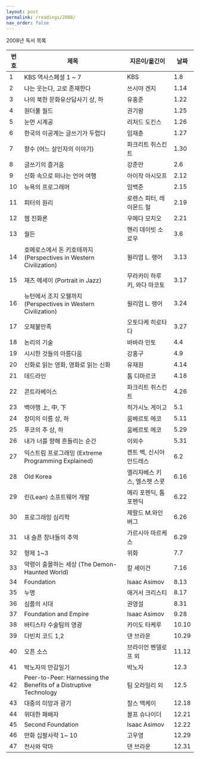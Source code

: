 ```yaml
---
layout: post
permalink: /readings/2008/
nav_order: false
---
```


2008년 독서 목록

번호 | 제목 | 지은이/옮긴이 | 날짜
-----|------|---------------|------
1 | KBS 역사스페셜 1 ~ 7 | KBS | 1.8
2 | 나는 웃는다, 고로 존재한다 | 쓰시야 겐지 | 1.14
3 | 나의 북한 문화유산답사기 상, 하 | 유홍준 | 1.22
4 | 원더풀 월드 | 권기왕 | 1.25
5 | 눈먼 시계공 | 리처드 도킨스 | 1.26
6 | 한국의 이공계는 글쓰기가 두렵다 | 임재춘 | 1.27
7 | 향수 (어느 살인자의 이야기) | 파크리트 쥐스킨트 | 1.30
8 | 글쓰기의 즐거움 | 강준만 | 2.6
9 | 신화 속으로 떠나는 언어 여행 | 아이작 아시모프 | 2.12
10 | 뉴욕의 프로그래머 | 임백준 | 2.15
11 | 피터의 원리 | 로렌스 피터, 레이몬드 헐 | 2.19
12 | 웹 진화론 | 우메다 모치오 | 2.21
13 | 월든 | 헨리 데이빗 소로우 | 3.6
14 | 호메로스에서 돈 키호테까지 (Perspectives in Western Civilization) | 윌리엄 L. 랭어 | 3.13
15 | 재즈 에세이 (Portrait in Jazz) | 무라카미 하루키, 와다 마코토 | 3.17
16 | 뉴턴에서 조지 오웰까지 (Perspectives in Western Civilization) | 윌리엄 L. 랭어 | 3.24
17 | 오체불만족 | 오토다케 히로타다 | 3.27
18 | 논리의 기술 | 바바라 민토 | 4.4
19 | 시시한 것들의 아름다움 | 강홍구 | 4.9
20 | 신화로 읽는 영화, 영화로 읽는 신화 | 유재원 | 4.14
21 | 데드라인 | 톰 디마르코 | 4.18
22 | 콘트라베이스 | 파크리트 쥐스킨트 | 4.26
23 | 백야행 上, 中, 下 | 히가시노 게이고 | 5.1
24 | 장미의 이름 상, 하  | 움베르토 에코 | 5.11
25 | 푸코의 추 상, 하 | 움베르토 에코 | 5.29
26 | 내가 너를 향해 흔들리는 순간 | 이외수 | 5.31
27 | 익스트림 프로그래밍 (Extreme Programming Explained) | 켄트 벡, 신시아 안드레스 | 6.2
28 | Old Korea | 엘리자베스 키스, 엘스펫 스콧 | 6.16
29 | 린(Lean) 소프트웨어 개발 | 메리 포펜딕, 톰 포펜딕 | 6.22
30 | 프로그래밍 심리학 | 제랄드 M.와인버그 | 6.26
31 | 내 슬픈 창녀들의 추억 | 가르시아 마르케스 | 6.29
32 | 형제 1~3 | 위화 | 7.7
33 | 악령이 출몰하는 세상 (The Demon-Haunted World) | 칼 세이건 | 7.16
34 | Foundation | Isaac Asimov | 8.13
35 | 누명 | 애거서 크리스티 | 8.17
36 | 심플의 시대 | 권영설 | 8.31
37 | Foundation and Empire | Isaac Asimov | 9.28
38 | 바티스타 수술팀의 영광 | 카이도 타케루 | 10.10
39 | 다빈치 코드 1,2 | 댄 브라운 | 10.29
40 | 오픈 소스 | 브라이언 벤델로프 외 | 11.12
41 | 박노자의 만감일기 | 박노자 | 12.3
42 | Peer-to-Peer: Harnessing the Benefits of a Distruptive Technology | 팀 오라일리 외 | 12.5
43 | 대중의 미망과 광기 | 찰스 맥케이 | 12.18
44 | 위대한 패배자 | 볼프 슈나이더 | 12.21
45 | Second Foundation | Isaac Asimov | 12.22
46 | 만화 십팔사략 1~ 10 | 고우영 | 12.29
47 | 천사와 악마 | 댄 브라운 | 12.31
